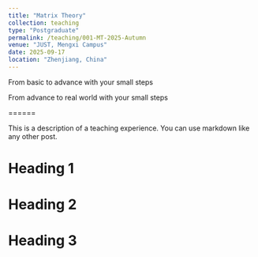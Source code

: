 ```yaml
---
title: "Matrix Theory"
collection: teaching
type: "Postgraduate"        
permalink: /teaching/001-MT-2025-Autumn  
venue: "JUST, Mengxi Campus"
date: 2025-09-17
location: "Zhenjiang, China"
---
```


From basic to advance with your small steps  






From advance to real world with your small steps    

======      

This is a description of a teaching experience. You can use markdown like any other post.

Heading 1
======

Heading 2
======

Heading 3
======

  

 
